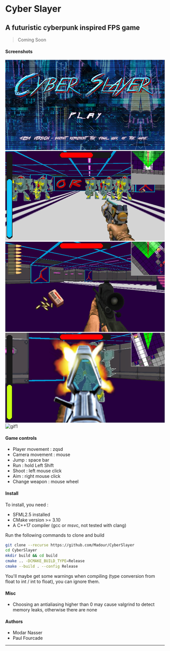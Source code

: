 # Cyber Slayer

## A futuristic cyberpunk inspired FPS game

> Coming Soon

#### Screenshots

![screenshot1](media/screen1.png)
![screenshot2](media/screen2.png)
![screenshot3](media/screen3.png)
![screenshot4](media/screen4.png)
![gif1](media/gif1.gif)

#### Game controls

- Player movement : zqsd
- Camera movement : mouse
- Jump : space bar
- Run : hold Left Shift
- Shoot : left mouse click
- Aim : right mouse click
- Change weapon : mouse wheel



#### Install

To install, you need : 

- SFML2.5 installed
- CMake version >= 3.10
- A C++17 compiler (gcc or msvc, not tested with clang)

Run the following commands to clone and build 

```bash
git clone --recurse https://github.com/Madour/CyberSlayer
cd CyberSlayer
mkdir build && cd build
cmake .. -DCMAKE_BUILD_TYPE=Release
cmake --build . --config Release
```

You'll maybe get some warnings when compiling (type conversion from float to int / int to float), you can ignore them.

#### Misc

- Choosing an antialiasing higher than 0 may cause valgrind to detect memory leaks, otherwise there are none

#### Authors

- Modar Nasser
- Paul Fourcade

---
